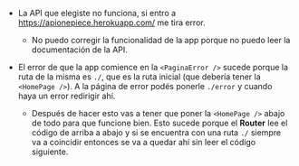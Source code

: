 - La API que elegiste no funciona, si entro a https://apionepiece.herokuapp.com/ me tira error.
  - No puedo corregir la funcionalidad de la app porque no puedo leer la documentación de la API.

- El error de que la app comience en la `<PaginaError />` sucede porque la ruta de la misma es `./`, que es la ruta inicial (que debería tener la `<HomePage />`). A la página de error podés ponerle `./error` y cuando haya un error redirigir ahí.
    - Después de hacer esto vas a tener que poner la `<HomePage />` abajo de todo para que funcione bien. Esto sucede porque el **Router** lee el código de arriba a abajo y si se encuentra con una ruta `./` siempre va a coincidir entonces se va a quedar ahí sin leer el código siguiente.
